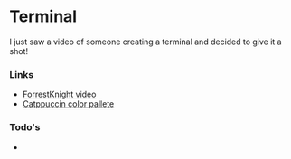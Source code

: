 # Terminal

I just saw a video of someone creating a terminal and decided to give it a shot!

### Links

- [ForrestKnight video](https://www.youtube.com/watch?v=KtYby2QN0kQ)
- [Catppuccin color pallete](https://github.com/catppuccin/catppuccin)

### Todo's

-
